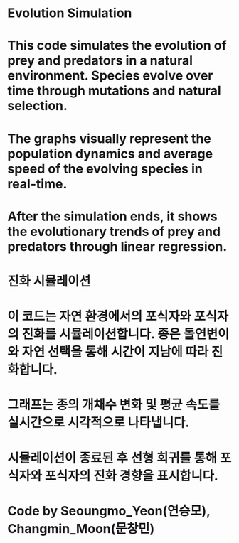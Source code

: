 # Evolution Simulation

# This code simulates the evolution of prey and predators in a natural environment. Species evolve over time through mutations and natural selection.

# The graphs visually represent the population dynamics and average speed of the evolving species in real-time.

# After the simulation ends, it shows the evolutionary trends of prey and predators through linear regression.



# 진화 시뮬레이션

# 이 코드는 자연 환경에서의 포식자와 포식자의 진화를 시뮬레이션합니다. 종은 돌연변이와 자연 선택을 통해 시간이 지남에 따라 진화합니다.

# 그래프는 종의 개채수 변화 및 평균 속도를 실시간으로 시각적으로 나타냅니다.

# 시뮬레이션이 종료된 후 선형 회귀를 통해 포식자와 포식자의 진화 경향을 표시합니다.

# Code by Seoungmo_Yeon(연승모), Changmin_Moon(문창민)
